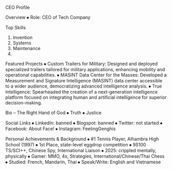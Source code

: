 CEO Profile

Overview
⦁	Role: CEO of Tech Company

Top Skills
1.	Invention
2.	Systems
3.	Maintenance
4.	
Featured Projects
⦁	Custom Trailers for Military: Designed and deployed specialized trailers tailored for military applications, enhancing mobility and operational capabilities.
⦁	MASINT Data Center for the Masses: Developed a Measurement and Signature Intelligence (MASINT) data center accessible to a wider audience, democratizing advanced intelligence analysis.
⦁	True Intelligence: Spearheaded the creation of a next-generation intelligence platform focused on integrating human and artificial intelligence for superior decision-making.

Bio – The Right Hand of God
⦁	Truth
⦁	Justice

Social Links
⦁	LinkedIn: banned
⦁	Blogspot: banned
⦁	Twitter: not started
⦁	Facebook: About Face!
⦁	Instagram: FeelingGenghis

Personal Achievements & Background
⦁	#1 Tennis Player, Alhambra High School (1997)
⦁	1st Place, state-level eggdrop competition
⦁	9S100 TS/SCI++, Chinese Spy, International Liaison
⦁	2025: crippled mentally, physically
⦁	Gamer: MMO, 4x, Strategies, International/Chinese/Thai Chess
⦁	Studied: French, Mandarin, Thai
⦁	Speak/Write: English and Vietnamese
